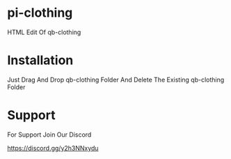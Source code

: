 # pi-clothing
HTML Edit Of qb-clothing

# Installation
Just Drag And Drop qb-clothing Folder And Delete The Existing qb-clothing Folder

# Support

For Support Join Our Discord

https://discord.gg/y2h3NNxydu
